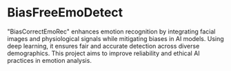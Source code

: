 # BiasFreeEmoDetect
"BiasCorrectEmoRec" enhances emotion recognition by integrating facial images and physiological signals while mitigating biases in AI models. Using deep learning, it ensures fair and accurate detection across diverse demographics. This project aims to improve reliability and ethical AI practices in emotion analysis.
